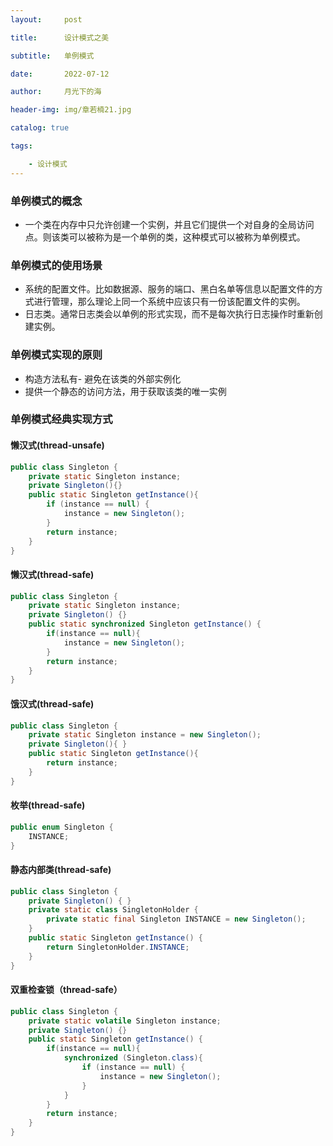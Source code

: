 ```yaml
---
layout:     post

title:      设计模式之美

subtitle:   单例模式

date:       2022-07-12

author:     月光下的海

header-img: img/章若楠21.jpg

catalog: true

tags:

    - 设计模式
---
```


### 单例模式的概念

- 一个类在内存中只允许创建一个实例，并且它们提供一个对自身的全局访问点。则该类可以被称为是一个单例的类，这种模式可以被称为单例模式。

### 单例模式的使用场景

- 系统的配置文件。比如数据源、服务的端口、黑白名单等信息以配置文件的方式进行管理，那么理论上同一个系统中应该只有一份该配置文件的实例。
- 日志类。通常日志类会以单例的形式实现，而不是每次执行日志操作时重新创建实例。

### 单例模式实现的原则

- 构造方法私有- 避免在该类的外部实例化
- 提供一个静态的访问方法，用于获取该类的唯一实例

### 单例模式经典实现方式

#### 懒汉式(thread-unsafe)
```java
public class Singleton {
    private static Singleton instance;
    private Singleton(){}
    public static Singleton getInstance(){
        if (instance == null) {
            instance = new Singleton();
        }
        return instance;
    }
}
```
#### 懒汉式(thread-safe)
```java
public class Singleton {
    private static Singleton instance;
    private Singleton() {}
    public static synchronized Singleton getInstance() {
        if(instance == null){
            instance = new Singleton();
        }
        return instance;
    }
}
```

#### 饿汉式(thread-safe)
```java
public class Singleton {
    private static Singleton instance = new Singleton();
    private Singleton(){ }
    public static Singleton getInstance(){
        return instance;
    }
}
```

#### 枚举(thread-safe)
```java
public enum Singleton {
    INSTANCE;
}
```

#### 静态内部类(thread-safe)
```java
public class Singleton {
    private Singleton() { }
    private static class SingletonHolder {
        private static final Singleton INSTANCE = new Singleton();
    }
    public static Singleton getInstance() {
        return SingletonHolder.INSTANCE;
    }
}
```

#### 双重检查锁（thread-safe）
```java
public class Singleton {
    private static volatile Singleton instance;
    private Singleton() {}
    public static Singleton getInstance() {
        if(instance == null){
            synchronized (Singleton.class){
                if (instance == null) {
                    instance = new Singleton();
                }
            }
        }
        return instance;
    }
}
```